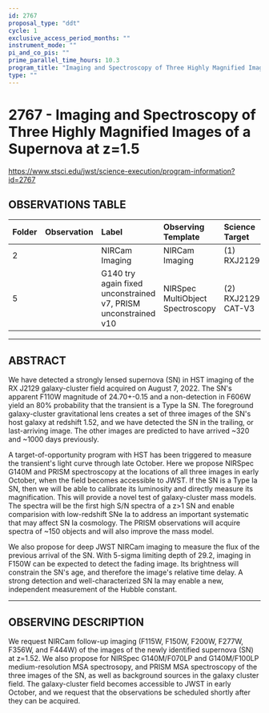```yaml
---
id: 2767
proposal_type: "ddt"
cycle: 1
exclusive_access_period_months: ""
instrument_mode: ""
pi_and_co_pis: ""
prime_parallel_time_hours: 10.3
program_title: "Imaging and Spectroscopy of Three Highly Magnified Images of a Supernova at z=1.5"
type: ""
---
```

# 2767 - Imaging and Spectroscopy of Three Highly Magnified Images of a Supernova at z=1.5
https://www.stsci.edu/jwst/science-execution/program-information?id=2767
## OBSERVATIONS TABLE
| Folder | Observation | Label                                                                | Observing Template         | Science Target     |
| :----- | :---------- | :------------------------------------------------------------------- | :------------------------- | :----------------- |
| 2      |             | NIRCam Imaging                                                     | NIRCam Imaging             | (1) RXJ2129        |
| 5      |             | G140 try again fixed unconstrained v7, PRISM unconstrained v10 | NIRSpec MultiObject Spectroscopy | (2) RXJ2129-CAT-V3 |

---

## ABSTRACT

We have detected a strongly lensed supernova (SN) in HST imaging of the RX J2129 galaxy-cluster field acquired on August 7, 2022. The SN's apparent F110W magnitude of 24.70+-0.15 and a non-detection in F606W yield an 80% probability that the transient is a Type Ia SN. The foreground galaxy-cluster gravitational lens creates a set of three images of the SN's host galaxy at redshift 1.52, and we have detected the SN in the trailing, or last-arriving image. The other images are predicted to have arrived ~320 and ~1000 days previously.

A target-of-opportunity program with HST has been triggered to measure the transient's light curve through late October. Here we propose NIRSpec G140M and PRISM spectroscopy at the locations of all three images in early October, when the field becomes accessible to JWST. If the SN is a Type Ia SN, then we will be able to calibrate its luminosity and directly measure its magnification. This will provide a novel test of galaxy-cluster mass models. The spectra will be the first high S/N spectra of a z>1 SN and enable comparision with low-redshift SNe Ia to address an important systematic that may affect SN Ia cosmology. The PRISM observations will acquire spectra of ~150 objects and will also improve the mass model.

We also propose for deep JWST NIRCam imaging to measure the flux of the previous arrival of the SN. With 5-sigma limiting depth of 29.2, imaging in F150W can be expected to detect the fading image. Its brightness will constrain the SN's age, and therefore the image's relative time delay. A strong detection and well-characterized SN Ia may enable a new, independent measurement of the Hubble constant.

---

## OBSERVING DESCRIPTION

We request NIRCam follow-up imaging (F115W, F150W, F200W, F277W, F356W, and F444W) of the images of the newly identified supernova (SN) at z=1.52.
We also propose for NIRSpec G140M/F070LP and G140M/F100LP medium-resolution MSA spectrosopy, and PRISM MSA spectroscopy of the three images of the SN, as well as background sources in the galaxy cluster field.
The galaxy-cluster field becomes accessible to JWST in early October, and we request that the observations be scheduled shortly after they can be acquired.